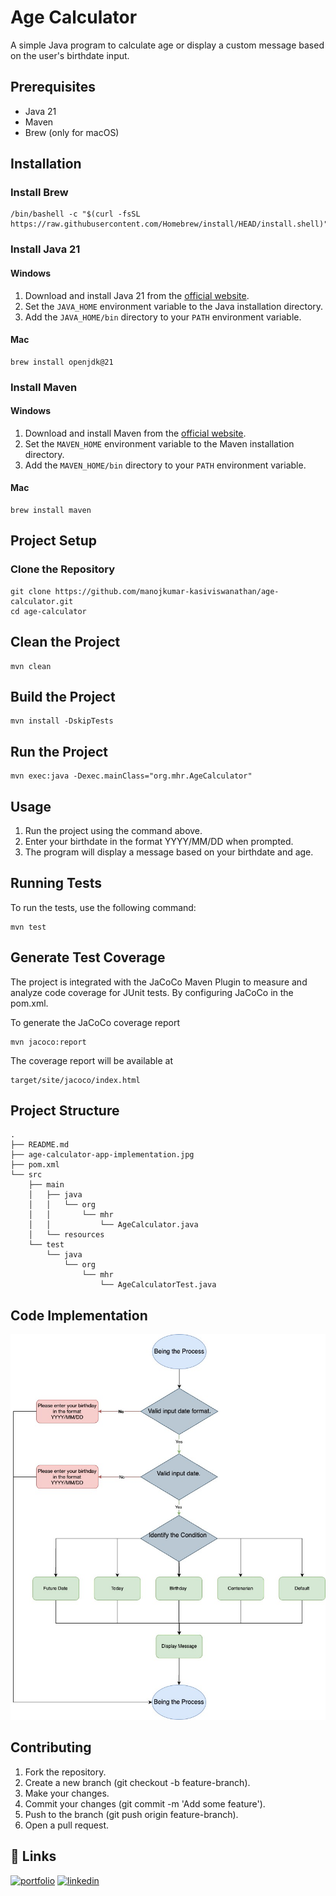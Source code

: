# Age Calculator

A simple Java program to calculate age or display a custom message based on the user's birthdate input.

## Prerequisites


- Java 21
- Maven
- Brew (only for macOS)

## Installation

### Install Brew

```shellell
/bin/bashell -c "$(curl -fsSL https://raw.githubusercontent.com/Homebrew/install/HEAD/install.shell)"
```

### Install Java 21

#### Windows

1. Download and install Java 21 from
   the [official website](https://www.oracle.com/java/technologies/javase-jdk21-downloads.html).
2. Set the `JAVA_HOME` environment variable to the Java installation directory.
3. Add the `JAVA_HOME/bin` directory to your `PATH` environment variable.

#### Mac

```shell
brew install openjdk@21
```

### Install Maven

#### Windows

1. Download and install Maven from the [official website](https://maven.apache.org/download.cgi).
2. Set the `MAVEN_HOME` environment variable to the Maven installation directory.
3. Add the `MAVEN_HOME/bin` directory to your `PATH` environment variable.

#### Mac

```shell
brew install maven
```

## Project Setup

### Clone the Repository

```shell
git clone https://github.com/manojkumar-kasiviswanathan/age-calculator.git
cd age-calculator
```

## Clean the Project

```shell
mvn clean
```

## Build the Project

```shell
mvn install -DskipTests
```
## Run the Project

```shell
mvn exec:java -Dexec.mainClass="org.mhr.AgeCalculator"
```

## Usage
1. Run the project using the command above.
2. Enter your birthdate in the format YYYY/MM/DD when prompted.
3. The program will display a message based on your birthdate and age.

## Running Tests

To run the tests, use the following command:

```shell
mvn test
```

## Generate Test Coverage
The project is integrated with the JaCoCo Maven Plugin to measure and analyze code coverage for JUnit tests. By configuring JaCoCo in the pom.xml.

To generate the JaCoCo coverage report
```shell
mvn jacoco:report
```

The coverage report will be available at
```shell
target/site/jacoco/index.html
```



## Project Structure

```
.
├── README.md
├── age-calculator-app-implementation.jpg
├── pom.xml
└── src
    ├── main
    │   ├── java
    │   │   └── org
    │   │       └── mhr
    │   │           └── AgeCalculator.java
    │   └── resources
    └── test
        └── java
            └── org
                └── mhr
                    └── AgeCalculatorTest.java

```
## Code Implementation

![App Screenshot](age-calculator-app-implementation.jpg)


## Contributing

1. Fork the repository.
2.  Create a new branch (git checkout -b feature-branch).
3. Make your changes.
4. Commit your changes (git commit -m 'Add some feature').
5. Push to the branch (git push origin feature-branch).
6. Open a pull request.


## 🔗 Links
[![portfolio](https://img.shields.io/badge/my_portfolio-000?style=for-the-badge&logo=ko-fi&logoColor=white)]()
[![linkedin](https://img.shields.io/badge/linkedin-0A66C2?style=for-the-badge&logo=linkedin&logoColor=white)](https://www.linkedin.com/in/manojkumar-kasiviswanathan-7a8aa973/)